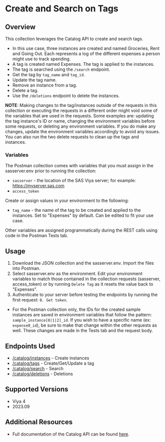 # Create and Search on Tags
## Overview
This collection leverages the Catalog API to create and search tags.
- In this use case, three instances are created and named Groceries, Rent and Going Out. Each represents a log of the different expenses a person might use to track spending.
- A tag is created named Expenses. The tag is applied to the instances.
- The tag is searched using the `/search` endpoint.
- Get the tag by `tag_name` and `tag_id`.
- Update the tag name.
- Remove an instance from a tag.
- Delete a tag.
- Use the `/deletions` endpoint to delete the instances.

**NOTE**: Making changes to the tag/instances outside of the requests in this collection or executing the requests in a different order might void some of the variables that are used in the requests. Some examples are: updating the tag instance's ID or name, changing the environment variables before some requests, or deleting any environment variables. If you do make any changes, update the environment variables accordingly to avoid any issues. You can also run the two delete requests to clean up the tags and instances.

### Variables
The Postman collection comes with variables that you must assign in the sasserver.env prior to running the collection:
- `sasserver` - the location of the SAS Viya server; for example: https://myserver.sas.com
- `access_token`
<!---->
Create or assign values in your environment to the following:
- `tag_name` - the name of the tag to be created and applied to the instances. Set to "Expenses" by default. Can be edited to fit your use case.
<!---->
Other variables are assigned programmatically during the REST calls using code in the Postman Tests tab.

## Usage
1. Download the JSON collection and the sasserver.env. Import the files into Postman.
2. Select sasserver.env as the environment. Edit your environment variables to match those contained in the collection requests (sasserver, access_token) or by running `Delete Tag` as it resets the value back to "Expenses".
3. Authenticate to your server before testing the endpoints by running the first request: `0. Get token`.
- For the Postman collection only, the IDs for the created sample instances are saved in environment variables that follow the pattern: `sample_instance[0|1|2]_id`. If you wish to have a specific name (ex: `expense0_id`), be sure to make that change within the other requests as well. These changes are made in the Tests tab and the request body.
## Endpoints Used
- [/catalog/instances](https://developer.sas.com/rest-apis/catalog/createInstance) - Create instances
- [/catalog/tags](https://developer.sas.com/rest-apis/catalog#tags) - Create/Get/Update a tag
- [/catalog/search](https://developer.sas.com/rest-apis/catalog#search) - Search
- [/catalog/deletions](https://developer.sas.com/rest-apis/catalog#deletions) - Deletions
## Supported Versions
- Viya 4
- 2023.09
## Additional Resources
- Full documentation of the Catalog API can be found [here](http://swagger.na.sas.com/swagger-ui/?url=/apis/catalog/v1/openapi-all.json).
